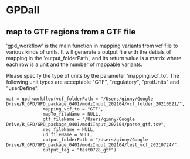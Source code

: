 # GPDall

## map to GTF regions from a GTF file 

'gpd_workflow' is the main function in mapping variants from vcf file to various kinds of units. It will generate a output file with the detials of mapping in the 'output_folderPath',
and its return value is a matrix where each row is a unit and the number of mappable variants.

Please specify the type of units by the parameter 'mapping_vcf_to'. The following unit types are acceptable "GTF", "regulatory", "protUnits" and "userDefine".


```{r}
mat = gpd_workflow(vcf_folderPath = "/Users/ginny/Google Drive/R_GPD/GPD_package_0401/modiInput_202104/vcf_folder_20210621/",
              mapping_vcf_to = "GTF",
              mapTo_fileName = NULL,
              gtf_fileName = "/Users/ginny/Google Drive/R_GPD/GPD_package_0401/modiInput_202104/parse_gtf.tsv",
              reg_fileName = NULL, 
              ud_fileName = NULL,
              output_folderPath = "/Users/ginny/Google Drive/R_GPD/GPD_package_0401/modiInput_202104/test_vcf_20210724/",
              output_tag = "test0728_gtf")
```
